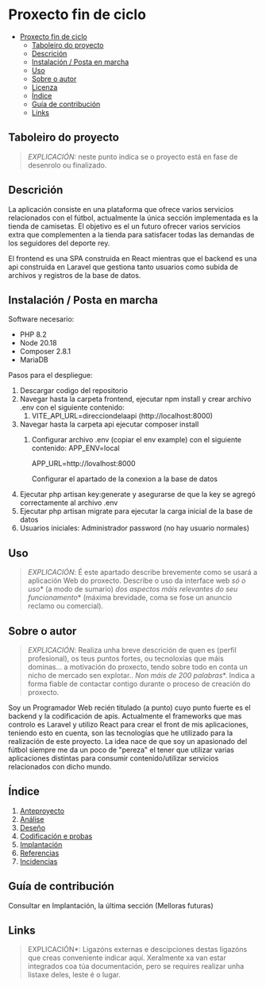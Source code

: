 # Proxecto fin de ciclo

- [Proxecto fin de ciclo](#proxecto-fin-de-ciclo)
  - [Taboleiro do proyecto](#taboleiro-do-proyecto)
  - [Descrición](#descrición)
  - [Instalación / Posta en marcha](#instalación--posta-en-marcha)
  - [Uso](#uso)
  - [Sobre o autor](#sobre-o-autor)
  - [Licenza](#licenza)
  - [Índice](#índice)
  - [Guía de contribución](#guía-de-contribución)
  - [Links](#links)

## Taboleiro do proyecto

> *EXPLICACIÓN:* neste punto indica se o proyecto está en fase de desenrolo ou finalizado.

## Descrición

La aplicación consiste en una plataforma que ofrece varios servicios relacionados con el fútbol, actualmente la única sección implementada es la tienda de camisetas. El objetivo es el un futuro ofrecer varios servicios extra que complementen a la tienda para satisfacer todas las demandas de los seguidores del deporte rey.

El frontend es una SPA construida en React mientras que el backend es una api construida en Laravel que gestiona tanto usuarios como subida de archivos y registros de la base de datos.

## Instalación / Posta en marcha

Software necesario:

* PHP 8.2
* Node 20.18
* Composer 2.8.1
* MariaDB

Pasos para el despliegue:

1. Descargar codigo del repositorio
2. Navegar hasta la carpeta frontend, ejecutar npm install y crear archivo .env con el siguiente contenido:
   1. VITE_API_URL=direcciondelaapi (http://localhost:8000)
3. Navegar hasta la carpeta api ejecutar composer install
   1. Configurar archivo .env (copiar el env example) con el siguiente contenido:
      APP_ENV=local

      APP_URL=http://lovalhost:8000

      Configurar el apartado de la conexion a la base de datos
4. Ejecutar php artisan key:generate y asegurarse de que la key se agregó correctamente al archivo .env
5. Ejecutar php artisan migrate para ejecutar la carga inicial de la base de datos
6. Usuarios iniciales: Administrador password (no hay usuario normales)

## Uso

> *EXPLICACIÓN*: É este apartado describe brevemente como se usará a aplicación Web do proxecto. Describe o uso da interface web *só o uso** (a modo de sumario) *dos aspectos máis relevantes do seu funcionamento** (máxima brevidade, coma se fose un anuncio reclamo ou comercial).

## Sobre o autor

> *EXPLICACIÓN*: Realiza unha breve descrición de quen es (perfil profesional), os teus puntos fortes, ou tecnoloxías que máis dominas... a motivación do proxecto, tendo sobre todo en conta un nicho de mercado sen explotar.. *Non máis de 200 palabras**. Indica a forma fiable de contactar contigo durante o proceso de creación do proxecto.

Soy un Programador Web recién titulado (a punto) cuyo punto fuerte es el backend y la codificación de apis. Actualmente el frameworks que mas controlo es Laravel y utilizo React para crear el front de mis aplicaciones, teniendo esto en cuenta, son las tecnologías que he utilizado para la realización de este proyecto. La idea nace de que soy un apasionado del fútbol siempre me da un poco de "pereza" el tener que utilizar varias aplicaciones distintas para consumir contenido/utilizar servicios relacionados con dicho mundo.

## Índice

1. [Anteproyecto](doc/templates/1_Anteproxecto.md)
2. [Análise](doc/templates/2_Analise.md)
3. [Deseño](doc/templates/3_Deseño.md)
4. [Codificación e probas](doc/templates/4_Codificacion_e_probas.md)
5. [Implantación](doc/templates/5_Implantación.md)
6. [Referencias](doc/templates/6_Referencias.md)
7. [Incidencias](doc/templates/7_Incidencias.md)

## Guía de contribución

Consultar en Implantación, la última sección (Melloras futuras)

## Links

> EXPLICACIÓN*: Ligazóns externas e descipciones destas ligazóns que creas conveniente indicar aquí. Xeralmente xa van estar integrados coa túa documentación, pero se requires realizar unha listaxe deles, leste é o lugar.
